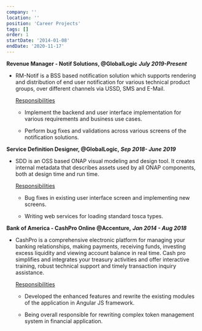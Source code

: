 ```yaml
---
company: ''
location: ''
position: 'Career Projects'
tags: []
order: 1
startDate: '2014-01-08'
endDate: '2020-11-17'
---
```


**Revenue Manager - Notif Solutions, @GlobalLogic** **_July 2019-Present_**

<!-- [View](/projects/my-home 'My home, E-commerce') -->

- RM-Notif is a BSS based notification solution which supports rendering and distribution of end user notification for various technical product groups, over different channels via USSD, SMS and E-Mail. </p>

  <ins>Responsibilities</ins>

  - Implement the backend and user interface implementation for various requirements and business use cases.</p>

  - Perform bug fixes and validations across various screens of the notification solutions.</p>

**Service Definition Designer, @GlobalLogic,** **_Sep 2018- June 2019_**

<!-- [View](/projects/inter-camp 'Intercamp') -->

- SDD is an OSS based ONAP visual modeling and design tool. It creates internal metadata that describes assets used by all ONAP components, both at design time and run time. </p>

  <ins>Responsibilities</ins>

  - Bug fixes in existing user interface screen and implementing new screens.</p>

  - Writing web services for loading standard tosca types.</p>

**Bank of America - CashPro Online @Accenture,** **_Jan 2014 - Aug 2018_**

<!-- [View](/projects/weather-app 'Weather App') -->

- CashPro is a comprehensive electronic platform for managing your banking relationships, making payments, receiving funds, investing excess liquidity and viewing account balance in real time. Cash pro simplifies and integrates your treasury activities and offer interactive training, robust technical support and timely transaction inquiry assistance. </p>

  <ins>Responsibilities</ins>

  - Developed the enhanced features and rewrite the existing modules of the application in Angular JS framework.</p>

  - Being overall responsible for rewriting complex token management system in financial application. </p>
